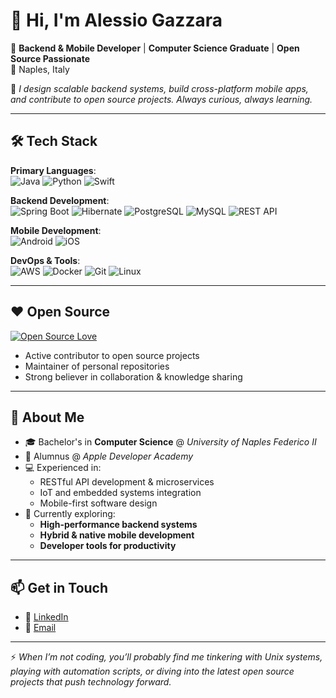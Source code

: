 # 👋 Hi, I'm Alessio Gazzara  

🚀 **Backend & Mobile Developer** | **Computer Science Graduate** | **Open Source Passionate**  
📍 Naples, Italy  

🎯 *I design scalable backend systems, build cross-platform mobile apps, and contribute to open source projects. Always curious, always learning.*  

---

## 🛠️ Tech Stack  

**Primary Languages**:  
![Java](https://img.shields.io/badge/Java-ED8B00?style=for-the-badge&logo=openjdk&logoColor=white)
![Python](https://img.shields.io/badge/Python-3776AB?style=for-the-badge&logo=python&logoColor=white)
![Swift](https://img.shields.io/badge/Swift-FA7343?style=for-the-badge&logo=swift&logoColor=white)

**Backend Development**:  
![Spring Boot](https://img.shields.io/badge/Spring_Boot-6DB33F?style=for-the-badge&logo=spring-boot&logoColor=white)
![Hibernate](https://img.shields.io/badge/Hibernate-59666C?style=for-the-badge&logo=hibernate&logoColor=white)
![PostgreSQL](https://img.shields.io/badge/PostgreSQL-4169E1?style=for-the-badge&logo=postgresql&logoColor=white)
![MySQL](https://img.shields.io/badge/MySQL-4479A1?style=for-the-badge&logo=mysql&logoColor=white)
![REST API](https://img.shields.io/badge/REST_API-FF6C37?style=for-the-badge&logo=api&logoColor=white)

**Mobile Development**:  
![Android](https://img.shields.io/badge/Android-3DDC84?style=for-the-badge&logo=android&logoColor=white)
![iOS](https://img.shields.io/badge/iOS-000000?style=for-the-badge&logo=ios&logoColor=white)

**DevOps & Tools**:  
![AWS](https://img.shields.io/badge/AWS-232F3E?style=for-the-badge&logo=amazon-aws&logoColor=white)
![Docker](https://img.shields.io/badge/Docker-2496ED?style=for-the-badge&logo=docker&logoColor=white)
![Git](https://img.shields.io/badge/Git-F05032?style=for-the-badge&logo=git&logoColor=white)
![Linux](https://img.shields.io/badge/Linux-FCC624?style=for-the-badge&logo=linux&logoColor=black)

---

## ❤️ Open Source  

[![Open Source Love](https://badges.frapsoft.com/os/v1/open-source.svg?v=103)](https://github.com/zodgaz)  

- Active contributor to open source projects
- Maintainer of personal repositories  
- Strong believer in collaboration & knowledge sharing  

---

## 🧠 About Me  

- 🎓 Bachelor's in **Computer Science** @ *University of Naples Federico II*  
- 🍏 Alumnus @ *Apple Developer Academy*  
- 💻 Experienced in:
  - RESTful API development & microservices  
  - IoT and embedded systems integration  
  - Mobile-first software design  
- 🔭 Currently exploring:
  - **High-performance backend systems**  
  - **Hybrid & native mobile development**  
  - **Developer tools for productivity**  

---

## 📫 Get in Touch  

- 💼 [LinkedIn](https://linkedin.com/in/alessio-gazzara)  
- 📧 [Email](mailto:zodgaz@gmail.com)  

---

⚡ *When I’m not coding, you’ll probably find me tinkering with Unix systems, playing with automation scripts, or diving into the latest open source projects that push technology forward.*  
